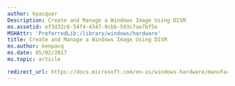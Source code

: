 ```yaml
---
author: kpacquer
Description: Create and Manage a Windows Image Using DISM
ms.assetid: ef3d32c6-54f4-4347-9cbb-593c7ae7bf5e
MSHAttr: 'PreferredLib:/library/windows/hardware'
title: Create and Manage a Windows Image Using DISM
ms.author: kenpacq
ms.date: 05/02/2017
ms.topic: article

redirect_url: https://docs.microsoft.com/en-us/windows-hardware/manufacture/desktop/capture-and-apply-an-image
---
```

<!--
# Create and Manage a Windows Image Using DISM


Deployment Image Servicing and Management (DISM.exe) mounts a Windows image (.wim) file or virtual hard disk (.vhd or .vhdx) for servicing. You can also use the DISM image management command to list the image index numbers or to verify the architecture for the image that you are mounting. After you update the image, you must unmount it and either commit or discard the changes you have made.

You can use DISM servicing commands to install, uninstall, configure, and update the features and packages in offline Windows® images and offline Windows Preinstallation Environment (Windows PE) images. For more information about common DISM scenarios, see [What is DISM?](what-is-dism.md). For more information about DISM servicing commands, see [Deployment Image Servicing and Management (DISM) Command-Line Options](deployment-image-servicing-and-management--dism--command-line-options.md).

## <span id="In_This_Section"></span><span id="in_this_section"></span><span id="IN_THIS_SECTION"></span>In This Section


<table>
<colgroup>
<col width="50%" />
<col width="50%" />
</colgroup>
<tbody>
<tr class="odd">
<td align="left"><p><a href="capture-images-of-hard-disk-partitions-using-dism.md" data-raw-source="[Capture Images of Hard Disk Partitions Using DISM](capture-images-of-hard-disk-partitions-using-dism.md)">Capture Images of Hard Disk Partitions Using DISM</a></p></td>
<td align="left"><p>Use the Diskpart tool and the Deployment Image Servicing and Management (DISM) tool to capture an image and save it as a .wim file.</p></td>
</tr>
<tr class="even">
<td align="left"><p><a href="mount-and-modify-a-windows-image-using-dism.md" data-raw-source="[Mount and Modify a Windows Image Using DISM](mount-and-modify-a-windows-image-using-dism.md)">Mount and Modify a Windows Image Using DISM</a></p></td>
<td align="left"><p>Map the contents of a Windows image (.wim) file to a directory to service the image or to perform common file operations such as adding and deleting files.</p></td>
</tr>
<tr class="odd">
<td align="left"><p><a href="apply-images-using-dism.md" data-raw-source="[Apply Images Using DISM](apply-images-using-dism.md)">Apply Images Using DISM</a></p></td>
<td align="left"><p>Use the Diskpart tool and the DISM tool to apply Windows images to one or more partitions onto a computer for deployment.</p></td>
</tr>
<tr class="even">
<td align="left"><p><a href="split-a-windows-image--wim--file-to-span-across-multiple-dvds.md" data-raw-source="[Split a Windows Image (WIM) File to Span Across Multiple DVDs](split-a-windows-image--wim--file-to-span-across-multiple-dvds.md)">Split a Windows Image (WIM) File to Span Across Multiple DVDs</a></p></td>
<td align="left"><p>Split a large .wim file into several smaller files that will fit on your selected media. Copy split .wim files onto your selected media as .iso files.</p></td>
</tr>
<tr class="odd">
<td align="left"><p><a href="create-a-wim-for-multiple-architecture-types-using-dism.md" data-raw-source="[Create a WIM for Multiple Architecture Types Using DISM](create-a-wim-for-multiple-architecture-types-using-dism.md)">Create a WIM for Multiple Architecture Types Using DISM</a></p></td>
<td align="left"><p>Create a single .wim file that includes both 32-bit and 64-bit Windows images.</p></td>
</tr>
<tr class="even">
<td align="left"><p><a href="append-a-volume-image-to-an-existing-image-using-dism--s14.md" data-raw-source="[Append a Volume Image to an Existing Image Using DISM](append-a-volume-image-to-an-existing-image-using-dism--s14.md)">Append a Volume Image to an Existing Image Using DISM</a></p></td>
<td align="left"><p>Add a second image to an existing .wim file.</p></td>
</tr>
<tr class="odd">
<td align="left"><p><a href="create-a-data-image-using-dism.md" data-raw-source="[Create a Data Image Using DISM](create-a-data-image-using-dism.md)">Create a Data Image Using DISM</a></p></td>
<td align="left"><p>Create a .wim file that contains only files and applications that you intend to copy to the Windows installation by using an unattended answer file.</p></td>
</tr>
</tbody>
</table>

 

## <span id="related_topics"></span>Related topics


[DISM Image Management Command-Line Options](dism-image-management-command-line-options-s14.md)

 

 -->






